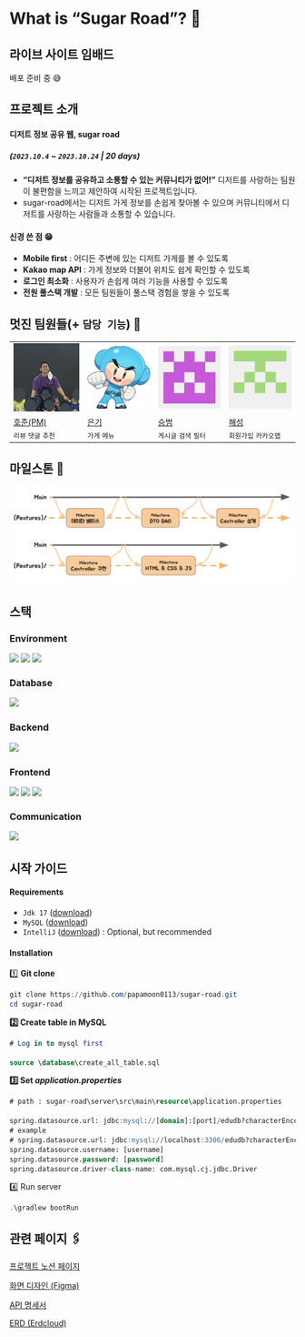 # What is “Sugar Road”? 🍰

## 라이브 사이트 임배드

배포 준비 중 😅

## 프로젝트 소개
#### 디저트 정보 공유 웹, **sugar road**
##### (`2023.10.4` ~ `2023.10.24` | **20 days**)

- **“디저트 정보를 공유하고 소통할 수 있는 커뮤니티가 없어!”** 디저트를 사랑하는 팀원이 불편함을 느끼고 제안하여 시작된 프로젝트입니다.
- sugar-road에서는 디저트 가게 정보를 손쉽게 찾아볼 수 있으며 커뮤니티에서 디저트를 사랑하는 사람들과 소통할 수 있습니다.

#### 신경 쓴 점 😁

- **Mobile first** : 어디든 주변에 있는 디저트 가게를 볼 수 있도록
- **Kakao map API** : 가게 정보와 더불어 위치도 쉽게 확인할 수 있도록
- **로그인 최소화** : 사용자가 손쉽게 여러 기능을 사용할 수 있도록
- **전원 풀스택 개발** : 모든 팀원들이 풀스택 경험을 쌓을 수 있도록

## 멋진 팀원들(+ `담당 기능`) 👏
<table>
    <tbody>
        <tr>
            <td>
                <img src = "readme_images/Untitled.png" style = "width : 150px;">
            </td>
            <td>
                <img src = "readme_images/Untitled%201.png" style = "width : 150px;">
            </td>
            <td>
                <img src = "readme_images/Untitled%202.png" style = "width : 150px;">
            </td>
            <td>
                <img src = "readme_images/Untitled%203.png" style = "width : 150px;">
            </td>
        </tr>
        <tr>
            <td>
                    <a href = "https://github.com/papamoon0113">
                        호준(PM)
                    </a>
            </td>
            <td>
                    <a href = "https://github.com/Nohkii">
                        은기
                    </a>
            </td>
            <td>
                    <a href = "https://github.com/sonsbe">
                        승범
                    </a>
            </td>
            <td>
                    <a href = "https://github.com/undercover0072">
                        해성
                    </a>
            </td>
        </tr>
        <tr>
            <td>
                <code>리뷰</code> <code>댓글</code> <code>추천</code>
            </td>
            <td>
                 <code>가게</code> <code>메뉴</code>
            </td>
            <td>
                <code>게시글</code> <code>검색</code> <code>필터</code>
            </td>
            <td>
                <code>회원가입</code> <code>카카오맵</code>
            </td>
        </tr>
    </tbody>
</table>

## 마일스톤 🚩

![Untitled](readme_images/Untitled%204.png)

## 스택

<h3>Environment</h3>
<p>
    <img src="https://img.shields.io/badge/git-F05032?style=for-the-badge&logo=git&logoColor=white" style = "display:inline">
    <img src="https://img.shields.io/badge/github-181717?style=for-the-badge&logo=github&logoColor=white">
    <img src="https://img.shields.io/badge/intellij idea-000000?style=for-the-badge&logo=intellijidea&logoColor=white">
</p>
<h3>Database</h3>
<img src="https://img.shields.io/badge/mysql-4479A1?style=for-the-badge&logo=mysql&logoColor=white">
<h3>Backend</h3>
<img src="https://img.shields.io/badge/spring boot-6DB33F?style=for-the-badge&logo=springboot&logoColor=white">
<h3>Frontend</h3>
<p>
    <img src="https://img.shields.io/badge/html5-E34F26?style=for-the-badge&logo=html5&logoColor=white">
    <img src="https://img.shields.io/badge/css3-1572B6?style=for-the-badge&logo=css3&logoColor=white">
    <img src="https://img.shields.io/badge/javascript-F7DF1E?style=for-the-badge&logo=javascript&logoColor=white">
</p>
<h3>Communication</h3>
<img src="https://img.shields.io/badge/notion-000000?style=for-the-badge&logo=notion&logoColor=white">

## 시작 가이드

#### Requirements

- `Jdk 17` ([download](https://www.oracle.com/java/technologies/javase/jdk17-archive-downloads.html))
- `MySQL` ([download](https://dev.mysql.com/downloads/mysql/))
- `IntelliJ` ([download](https://www.jetbrains.com/idea/download/?section=windows)) : Optional, but recommended

#### Installation

1️⃣ **Git clone**

```powershell
git clone https://github.com/papamoon0113/sugar-road.git
cd sugar-road
```

**2️⃣ Create table in MySQL**

```sql
# Log in to mysql first

source \database\create_all_table.sql
```

**3️⃣ Set *application.properties***

```sql
# path : sugar-road\server\src\main\resource\application.properties

spring.datasource.url: jdbc:mysql://[domain]:[port]/edudb?characterEncoding=UTF-8
# example
# spring.datasource.url: jdbc:mysql://localhost:3306/edudb?characterEncoding=UTF-8
spring.datasource.username: [username]
spring.datasource.password: [password]
spring.datasource.driver-class-name: com.mysql.cj.jdbc.Driver
```

4️⃣ Run server

```powershell
.\gradlew bootRun
```

## 관련 페이지 🖇️

[프로젝트 노션 페이지](https://www.notion.so/Sugar-Road-FIN-c144f480774644fd9f3fc77a69fd64a9?pvs=21)

[화면 디자인 (Figma)](https://www.figma.com/file/HVqTOUkPAM1YAoE4M9P4Z3/Untitled?type=design&node-id=103%3A592&mode=design&t=yjsby6PwjLPMKlYf-1)

[API 명세서](https://www.notion.so/API-7b6b86210a2d48e294fca029d0554d5e?pvs=21)

[ERD (Erdcloud)](https://www.erdcloud.com/d/cp8ny2z3DuMq93LP8)
